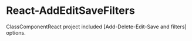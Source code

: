 # React-AddEditSaveFilters
ClassComponentReact project included [Add-Delete-Edit-Save and filters] options.
